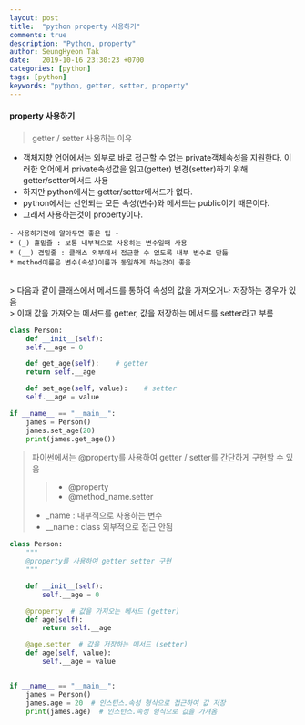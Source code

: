 ```yaml
---
layout: post
title:  "python property 사용하기"
comments: true
description: "Python, property"
author: SeungHyeon Tak
date:   2019-10-16 23:30:23 +0700
categories: [python]
tags: [python]
keywords: "python, getter, setter, property"
---
```

#### property 사용하기

> getter / setter 사용하는 이유 <br>

* 객체지향 언어에서는 외부로 바로 접근할 수 없는 private객체속성을 지원한다. 이러한 언어에서 private속성값을 읽고(getter) 변경(setter)하기 위해 getter/setter메서드 사용
* 하지만 python에서는 getter/setter메서드가 없다.
* python에서는 선언되는 모든 속성(변수)와 메서드는 public이기 때문이다.
* 그래서 사용하는것이 property이다.

```text
- 사용하기전에 알아두면 좋은 팁 -
* (_) 홑밑줄 : 보통 내부적으로 사용하는 변수일때 사용
* (__) 겹밑줄 : 클래스 외부에서 접근할 수 없도록 내부 변수로 만듦
* method이름은 변수(속성)이름과 동일하게 하는것이 좋음 
```

<br>
> 다음과 같이 클래스에서 메서드를 통하여 속성의 값을 가져오거나 저장하는 경우가 있음 <br>
> 이때 값을 가져오는 메서드를 getter, 값을 저장하는 메서드를 setter라고 부름 <br>

```python
class Person:
    def __init__(self):
	self.__age = 0

    def get_age(self):    # getter
	return self.__age

    def set_age(self, value):    # setter
	self.__age = value

if __name__ == "__main__":
    james = Person()
    james.set_age(20)
    print(james.get_age())
```

> 파이썬에서는 @property를 사용하여 getter / setter를 간단하게 구현할 수 있음 <br>
>> * @property <br>
>> * @method_name.setter <br>
> * _name : 내부적으로 사용하는 변수
> * __name : class 외부적으로 접근 안됨

```python
class Person:
    """
    @property를 사용하여 getter setter 구현
    """

    def __init__(self):
        self.__age = 0

    @property  # 값을 가져오는 메서드 (getter)
    def age(self):
        return self.__age

    @age.setter  # 값을 저장하는 메서드 (setter)
    def age(self, value):
        self.__age = value


if __name__ == "__main__":
    james = Person()
    james.age = 20  # 인스턴스.속성 형식으로 접근하여 값 저장
    print(james.age)  # 인스턴스.속성 형식으로 값을 가져옴

```
